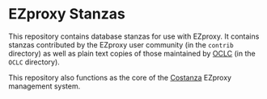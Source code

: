 # EZproxy Stanzas

This repository contains database stanzas for use with EZproxy. It contains stanzas contributed by the EZproxy user community (in the `contrib` directory) as well as plain text copies of those maintained by [OCLC](https://help.oclc.org/Library_Management/EZproxy/Database_stanzas) (in the `OCLC` directory).

This repository also functions as the core of the [Costanza](https://github.com/usask-library/costanza) EZproxy management system.

